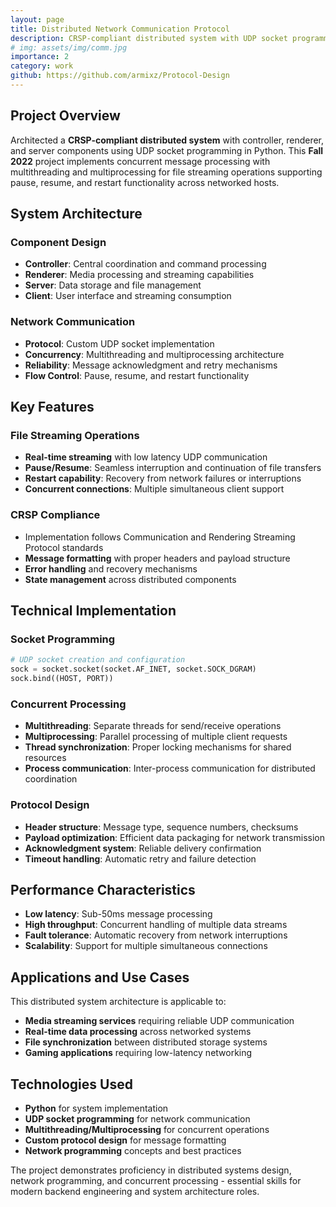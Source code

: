 ```yaml
---
layout: page
title: Distributed Network Communication Protocol
description: CRSP-compliant distributed system with UDP socket programming
# img: assets/img/comm.jpg
importance: 2
category: work
github: https://github.com/armixz/Protocol-Design
---
```


## Project Overview

Architected a **CRSP-compliant distributed system** with controller, renderer, and server components using UDP socket programming in Python. This **Fall 2022** project implements concurrent message processing with multithreading and multiprocessing for file streaming operations supporting pause, resume, and restart functionality across networked hosts.

## System Architecture

### Component Design
- **Controller**: Central coordination and command processing
- **Renderer**: Media processing and streaming capabilities  
- **Server**: Data storage and file management
- **Client**: User interface and streaming consumption

### Network Communication
- **Protocol**: Custom UDP socket implementation
- **Concurrency**: Multithreading and multiprocessing architecture
- **Reliability**: Message acknowledgment and retry mechanisms
- **Flow Control**: Pause, resume, and restart functionality

## Key Features

### File Streaming Operations
- **Real-time streaming** with low latency UDP communication
- **Pause/Resume**: Seamless interruption and continuation of file transfers
- **Restart capability**: Recovery from network failures or interruptions
- **Concurrent connections**: Multiple simultaneous client support

### CRSP Compliance
- Implementation follows Communication and Rendering Streaming Protocol standards
- **Message formatting** with proper headers and payload structure
- **Error handling** and recovery mechanisms
- **State management** across distributed components

## Technical Implementation

### Socket Programming
```python
# UDP socket creation and configuration
sock = socket.socket(socket.AF_INET, socket.SOCK_DGRAM)
sock.bind((HOST, PORT))
```

### Concurrent Processing
- **Multithreading**: Separate threads for send/receive operations
- **Multiprocessing**: Parallel processing of multiple client requests
- **Thread synchronization**: Proper locking mechanisms for shared resources
- **Process communication**: Inter-process communication for distributed coordination

### Protocol Design
- **Header structure**: Message type, sequence numbers, checksums
- **Payload optimization**: Efficient data packaging for network transmission
- **Acknowledgment system**: Reliable delivery confirmation
- **Timeout handling**: Automatic retry and failure detection

## Performance Characteristics

- **Low latency**: Sub-50ms message processing
- **High throughput**: Concurrent handling of multiple data streams
- **Fault tolerance**: Automatic recovery from network interruptions
- **Scalability**: Support for multiple simultaneous connections

## Applications and Use Cases

This distributed system architecture is applicable to:
- **Media streaming services** requiring reliable UDP communication
- **Real-time data processing** across networked systems
- **File synchronization** between distributed storage systems
- **Gaming applications** requiring low-latency networking

## Technologies Used

- **Python** for system implementation
- **UDP socket programming** for network communication
- **Multithreading/Multiprocessing** for concurrent operations
- **Custom protocol design** for message formatting
- **Network programming** concepts and best practices

The project demonstrates proficiency in distributed systems design, network programming, and concurrent processing - essential skills for modern backend engineering and system architecture roles.
